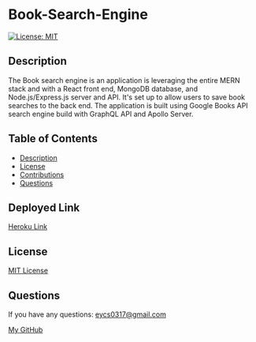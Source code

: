 # **Book-Search-Engine**

  [![License: MIT](https://img.shields.io/badge/License-MIT-yellow.svg)](https://opensource.org/licenses/MIT)

  ## Description

  The Book search engine is an application is leveraging the entire MERN stack and with a React front end, MongoDB database, and Node.js/Express.js server and API. It's set up to allow users to save book searches to the back end. The application is built using Google Books API search engine build with GraphQL API and Apollo Server.

  ## Table of Contents
  * [Description](#description)
  * [License](#license)
  * [Contributions](#contributions-guidelines)
  * [Questions](#questions)


  ## Deployed Link

  [Heroku Link](https://salty-ridge-65218.herokuapp.com/)

  ## License
  [MIT License](https://opensource.org/licenses/MIT)



  ## Questions
  If you have any questions: eycs0317@gmail.com

  [My GitHub](https://github.com/eycs0317)





